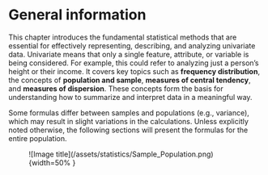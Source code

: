 # General information 

This chapter introduces the fundamental statistical methods that are essential for effectively representing, describing, and analyzing univariate data. Univariate means that only a single feature, attribute, or variable is being considered. For example, this could refer to analyzing just a person’s height or their income. It covers key topics such as **frequency distribution**, the concepts of **population and sample**, **measures of central tendency**, and **measures of dispersion**. These concepts form the basis for understanding how to summarize and interpret data in a meaningful way.

Some formulas differ between samples and populations (e.g., variance), which may result in slight variations in the calculations. Unless explicitly noted otherwise, the following sections will present the formulas for the entire population.

<figure markdown="span">
  ![Image title](/assets/statistics/Sample_Population.png){width=50% }
</figure>